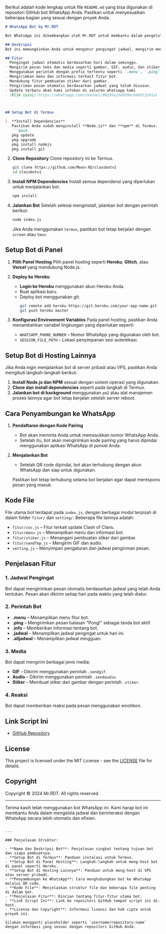 Berikut adalah kode lengkap untuk file `README.md` yang bisa digunakan di repositori GitHub bot WhatsApp Anda. Pastikan untuk menyesuaikan beberapa bagian yang sesuai dengan proyek Anda.

```markdown
# WhatsApp Bot by Mr.RDT

Bot WhatsApp ini dikembangkan oleh Mr.RDT untuk membantu dalam pengelolaan jadwal, pengiriman media, serta berbagai fitur interaktif lainnya melalui WhatsApp.

## Deskripsi
Bot ini memungkinkan Anda untuk mengatur pengingat jadwal, mengirim media seperti GIF, audio, dan gambar secara otomatis, serta merespons berbagai perintah yang dimulai dengan prefix tertentu. Bot ini dapat dijalankan di Termux, panel hosting, atau server lainnya.

## Fitur
- Pengingat jadwal otomatis berdasarkan hari dalam seminggu.
- Mengirim pesan teks dan media seperti gambar, GIF, audio, dan stiker.
- Menggunakan perintah dengan prefix tertentu seperti `.menu`, `.ping`, `.jadwal`, dan lainnya.
- Mengirimkan menu dan informasi terkait fitur bot.
- Mendukung fitur pembuatan stiker dari gambar.
- Pengiriman pesan otomatis berdasarkan jadwal yang telah disusun.
- Update terbaru akan kami infokan di saluran whatsapp kami
- [Klik isini](https://whatsapp.com/channel/0029VajUoDV9mrGmUXtZy91a)



## Setup Bot di Termux

1. **Install Dependencies**
   Pastikan Anda sudah menginstall **Node.js** dan **npm** di Termux.
   ```bash
   pkg update
   pkg upgrade
   pkg install nodejs
   pkg install git
   ```

2. **Clone Repository**
   Clone repository ini ke Termux.
   ```bash
   git clone https://github.com/Meon-XD/classbotv1
   cd classbotv1
   ```

3. **Install NPM Dependencies**
   Install semua dependensi yang diperlukan untuk menjalankan bot.
   ```bash
   npm install
   ```

4. **Jalankan Bot**
   Setelah selesai menginstall, jalankan bot dengan perintah berikut:
   ```bash
   node index.js
   ```

   Jika Anda menggunakan `termux`, pastikan bot tetap berjalan dengan `screen` atau `tmux`.

## Setup Bot di Panel

1. **Pilih Panel Hosting**
   Pilih panel hosting seperti **Heroku**, **Glitch**, atau **Vercel** yang mendukung Node.js.

2. **Deploy ke Heroku**
   - **Login ke Heroku** menggunakan akun Heroku Anda.
   - Buat aplikasi baru.
   - Deploy bot menggunakan git:
     ```bash
     git remote add heroku https://git.heroku.com/your-app-name.git
     git push heroku master
     ```

3. **Konfigurasi Environment Variables**
   Pada panel hosting, pastikan Anda menambahkan variabel lingkungan yang diperlukan seperti:
   - `WHATSAPP_PHONE_NUMBER` – Nomor WhatsApp yang digunakan oleh bot.
   - `SESSION_FILE_PATH` – Lokasi penyimpanan sesi autentikasi.

## Setup Bot di Hosting Lainnya

Jika Anda ingin menjalankan bot di server pribadi atau VPS, pastikan Anda mengikuti langkah-langkah berikut:

1. **Install Node.js dan NPM** sesuai dengan sistem operasi yang digunakan.
2. **Clone dan install dependencies** seperti pada langkah di Termux.
3. **Jalankan bot di background** menggunakan `pm2` atau alat manajemen proses lainnya agar bot tetap berjalan setelah server reboot.

## Cara Penyambungan ke WhatsApp

1. **Pendaftaran dengan Kode Pairing**
   - Bot akan meminta Anda untuk memasukkan nomor WhatsApp Anda.
   - Setelah itu, bot akan mengirimkan kode pairing yang harus dipindai menggunakan aplikasi WhatsApp di ponsel Anda.
   
2. **Menjalankan Bot**
   - Setelah QR code dipindai, bot akan terhubung dengan akun WhatsApp dan siap untuk digunakan.
   
   Pastikan bot tetap terhubung selama bot berjalan agar dapat merespons pesan yang masuk.

## Kode File

File utama bot terdapat pada `index.js`, dengan berbagai modul terpisah di dalam folder `fitur/` dan `setting/`. Beberapa file lainnya adalah:
- `fitur/coc.js` – Fitur terkait update Clash of Clans.
- `fitur/menu.js` – Menampilkan menu dan informasi bot.
- `fitur/stiker.js` – Menangani pembuatan stiker dari gambar.
- `fitur/sendTmp.js` – Mengirim GIF dan audio.
- `setting.js` – Menyimpan pengaturan dan jadwal pengiriman pesan.

## Penjelasan Fitur

### 1. **Jadwal Pengingat**
Bot dapat mengirimkan pesan otomatis berdasarkan jadwal yang telah Anda tentukan. Pesan akan dikirim setiap hari pada waktu yang telah diatur.

### 2. **Perintah Bot**
- **.menu** – Menampilkan menu fitur bot.
- **.ping** – Mengirimkan pesan balasan "Pong!" sebagai tanda bot aktif.
- **.info** – Memberikan informasi tentang bot.
- **.jadwal** – Menampilkan jadwal pengingat untuk hari ini.
- **.alljadwal** – Menampilkan jadwal mingguan.

### 3. **Media**
Bot dapat mengirim berbagai jenis media:
- **GIF** – Dikirim menggunakan perintah `.sendgif`.
- **Audio** – Dikirim menggunakan perintah `.sendaudio`.
- **Stiker** – Membuat stiker dari gambar dengan perintah `.stiker`.

### 4. **Reaksi**
Bot dapat memberikan reaksi pada pesan menggunakan emotikon.

## Link Script Ini

- [GitHub Repository](https://github.com/Meon-XD/classbotv1)

## License

This project is licensed under the MIT License - see the [LICENSE](LICENSE) file for details.

## Copyright

Copyright © 2024 Mr.RDT. All rights reserved.

---

Terima kasih telah menggunakan bot WhatsApp ini. Kami harap bot ini membantu Anda dalam mengelola jadwal dan berinteraksi dengan WhatsApp secara lebih otomatis dan efisien.
```

---

### Penjelasan Struktur:

- **Nama dan Deskripsi Bot**: Penjelasan singkat tentang tujuan bot dan siapa pembuatnya.
- **Setup Bot di Termux**: Panduan instalasi untuk Termux.
- **Setup Bot di Panel Hosting**: Langkah-langkah untuk meng-host bot di panel seperti Heroku.
- **Setup Bot di Hosting Lainnya**: Panduan untuk meng-host di VPS atau server pribadi.
- **Penyambungan ke WhatsApp**: Cara menghubungkan bot ke WhatsApp melalui QR code.
- **Kode File**: Menjelaskan struktur file dan beberapa file penting di dalam bot.
- **Penjelasan Fitur**: Rincian tentang fitur-fitur utama bot.
- **Link Script Ini**: Link ke repositori GitHub tempat script ini di-host.
- **License dan Copyright**: Informasi lisensi dan hak cipta untuk proyek ini.

Silakan mengganti placeholder seperti `username/repository-name` dengan informasi yang sesuai dengan repositori GitHub Anda.
